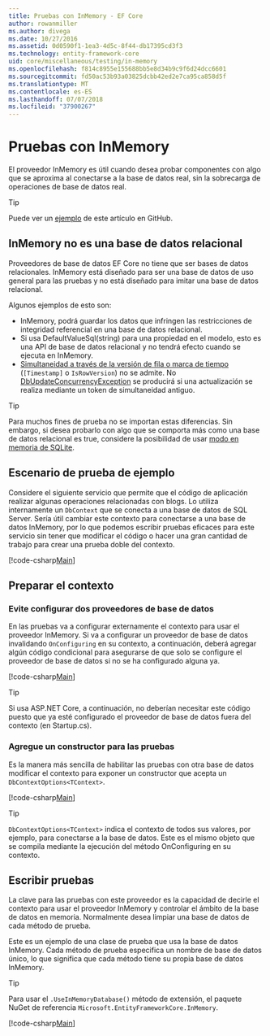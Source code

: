 ```yaml
---
title: Pruebas con InMemory - EF Core
author: rowanmiller
ms.author: divega
ms.date: 10/27/2016
ms.assetid: 0d0590f1-1ea3-4d5c-8f44-db17395cd3f3
ms.technology: entity-framework-core
uid: core/miscellaneous/testing/in-memory
ms.openlocfilehash: f814c8955e155688bb5e8d34b9c9f6d24dcc6601
ms.sourcegitcommit: fd50ac53b93a03825dcbb42ed2e7ca95ca858d5f
ms.translationtype: MT
ms.contentlocale: es-ES
ms.lasthandoff: 07/07/2018
ms.locfileid: "37900267"
---
```

# <a name="testing-with-inmemory"></a>Pruebas con InMemory

El proveedor InMemory es útil cuando desea probar componentes con algo que se aproxima al conectarse a la base de datos real, sin la sobrecarga de operaciones de base de datos real.

> [!TIP]  
> Puede ver un [ejemplo](https://github.com/aspnet/EntityFramework.Docs/tree/master/samples/core/Miscellaneous/Testing) de este artículo en GitHub.

## <a name="inmemory-is-not-a-relational-database"></a>InMemory no es una base de datos relacional

Proveedores de base de datos EF Core no tiene que ser bases de datos relacionales. InMemory está diseñado para ser una base de datos de uso general para las pruebas y no está diseñado para imitar una base de datos relacional.

Algunos ejemplos de esto son:

* InMemory, podrá guardar los datos que infringen las restricciones de integridad referencial en una base de datos relacional.
* Si usa DefaultValueSql(string) para una propiedad en el modelo, esto es una API de base de datos relacional y no tendrá efecto cuando se ejecuta en InMemory.
* [Simultaneidad a través de la versión de fila o marca de tiempo](xref:core/modeling/concurrency#timestamprow-version) (`[Timestamp]` o `IsRowVersion`) no se admite. No [DbUpdateConcurrencyException](https://docs.microsoft.com/dotnet/api/microsoft.entityframeworkcore.dbupdateconcurrencyexception) se producirá si una actualización se realiza mediante un token de simultaneidad antiguo.

> [!TIP]  
> Para muchos fines de prueba no se importan estas diferencias. Sin embargo, si desea probarlo con algo que se comporta más como una base de datos relacional es true, considere la posibilidad de usar [modo en memoria de SQLite](sqlite.md).

## <a name="example-testing-scenario"></a>Escenario de prueba de ejemplo

Considere el siguiente servicio que permite que el código de aplicación realizar algunas operaciones relacionadas con blogs. Lo utiliza internamente un `DbContext` que se conecta a una base de datos de SQL Server. Sería útil cambiar este contexto para conectarse a una base de datos InMemory, por lo que podemos escribir pruebas eficaces para este servicio sin tener que modificar el código o hacer una gran cantidad de trabajo para crear una prueba doble del contexto.

[!code-csharp[Main](../../../../samples/core/Miscellaneous/Testing/BusinessLogic/BlogService.cs)]

## <a name="get-your-context-ready"></a>Preparar el contexto

### <a name="avoid-configuring-two-database-providers"></a>Evite configurar dos proveedores de base de datos

En las pruebas va a configurar externamente el contexto para usar el proveedor InMemory. Si va a configurar un proveedor de base de datos invalidando `OnConfiguring` en su contexto, a continuación, deberá agregar algún código condicional para asegurarse de que solo se configure el proveedor de base de datos si no se ha configurado alguna ya.

[!code-csharp[Main](../../../../samples/core/Miscellaneous/Testing/BusinessLogic/BloggingContext.cs#OnConfiguring)]

> [!TIP]  
> Si usa ASP.NET Core, a continuación, no deberían necesitar este código puesto que ya esté configurado el proveedor de base de datos fuera del contexto (en Startup.cs).

### <a name="add-a-constructor-for-testing"></a>Agregue un constructor para las pruebas

Es la manera más sencilla de habilitar las pruebas con otra base de datos modificar el contexto para exponer un constructor que acepta un `DbContextOptions<TContext>`.

[!code-csharp[Main](../../../../samples/core/Miscellaneous/Testing/BusinessLogic/BloggingContext.cs#Constructors)]

> [!TIP]  
> `DbContextOptions<TContext>` indica el contexto de todos sus valores, por ejemplo, para conectarse a la base de datos. Este es el mismo objeto que se compila mediante la ejecución del método OnConfiguring en su contexto.

## <a name="writing-tests"></a>Escribir pruebas

La clave para las pruebas con este proveedor es la capacidad de decirle el contexto para usar el proveedor InMemory y controlar el ámbito de la base de datos en memoria. Normalmente desea limpiar una base de datos de cada método de prueba.

Este es un ejemplo de una clase de prueba que usa la base de datos InMemory. Cada método de prueba especifica un nombre de base de datos único, lo que significa que cada método tiene su propia base de datos InMemory.

>[!TIP]
> Para usar el `.UseInMemoryDatabase()` método de extensión, el paquete NuGet de referencia `Microsoft.EntityFrameworkCore.InMemory`.

[!code-csharp[Main](../../../../samples/core/Miscellaneous/Testing/TestProject/InMemory/BlogServiceTests.cs)]
